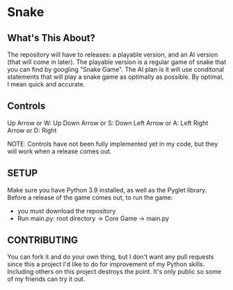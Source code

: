 # Snake


## What's This About? 
The repository will have to releases: a playable version, and an AI version (that will come in later). 
The playable version is a regular game of snake that you can find by googling "Snake Game".
The AI plan is it will use conditonal statements that will play a snake game as optimally as possible. By optimal, I mean quick and accurate.

## Controls
Up Arrow or W:    Up
Down Arrow or S:  Down
Left Arrow or A:  Left
Right Arrow or D: Right

NOTE: Controls have not been fully implemented yet in my code, but they will work when a release comes out.

## SETUP

Make sure you have Python 3.9 installed, as well as the Pyglet library. Before a release of the game comes out, to run the game: 

- you must download the repository
- Run main.py: root directory -> Core Game -> main.py

## CONTRIBUTING

You can fork it and do your own thing, but I don't want any pull requests since this a project I'd like to do for improvement of my Python skills. Including others on this project destroys the point. It's only public so some of my friends can try it out.



